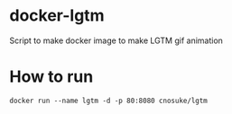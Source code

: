 # docker-lgtm
Script to make docker image to make LGTM gif animation

# How to run

```
docker run --name lgtm -d -p 80:8080 cnosuke/lgtm
```

